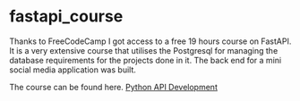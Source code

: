 # fastapi_course

Thanks to FreeCodeCamp I got access to a free 19 hours course on FastAPI. It is a very extensive course that utilises the Postgresql for managing the database requirements for the projects done in it. The back end for a mini social media application was built. 

The course can be found here. [Python API Development](https://www.youtube.com/watch?v=0sOvCWFmrtA&t=39616s)
